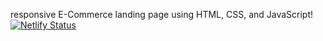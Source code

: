 
 responsive E-Commerce landing page  using HTML, CSS, and JavaScript!
[![Netlify Status](https://api.netlify.com/api/v1/badges/53e4ebbe-4dea-4bc2-8809-97f33a8fbd62/deploy-status)](https://app.netlify.com/sites/interior-v/deploys)
